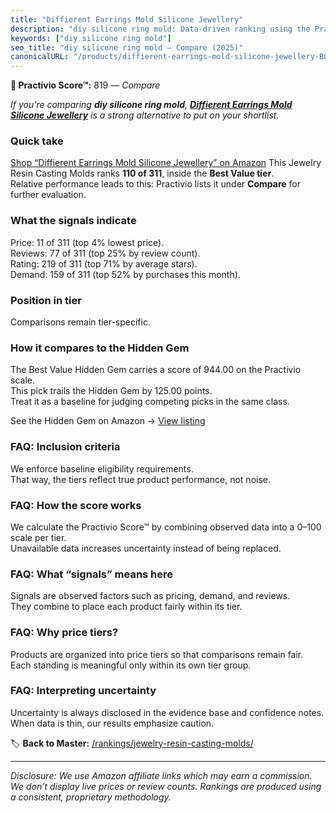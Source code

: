 ```yaml
---
title: "Diffierent Earrings Mold Silicone Jewellery"
description: "diy silicone ring mold: Data-driven ranking using the Practivio Score™. Positioned by quality, value, demand, findability, momentum."
keywords: ["diy silicone ring mold"]
seo_title: "diy silicone ring mold — Compare (2025)"
canonicalURL: "/products/diffierent-earrings-mold-silicone-jewellery-B092CT2ZSF/"
---
```


**🛒 Practivio Score™:** 819 — _Compare_


*If you're comparing **diy silicone ring mold**, **[Diffierent Earrings Mold Silicone Jewellery](https://www.amazon.com/dp/B092CT2ZSF?tag=practivio-20)** is a strong alternative to put on your shortlist.*
### Quick take
[Shop “Diffierent Earrings Mold Silicone Jewellery” on Amazon](https://www.amazon.com/dp/B092CT2ZSF?tag=practivio-20)
This Jewelry Resin Casting Molds ranks **110 of 311**, inside the **Best Value tier**.  
Relative performance leads to this: Practivio lists it under **Compare** for further evaluation.

### What the signals indicate
Price: 11 of 311 (top 4% lowest price).  
Reviews: 77 of 311 (top 25% by review count).  
Rating: 219 of 311 (top 71% by average stars).  
Demand: 159 of 311 (top 52% by purchases this month).

### Position in tier
Comparisons remain tier-specific.

### How it compares to the Hidden Gem
The Best Value Hidden Gem carries a score of 944.00 on the Practivio scale.  
This pick trails the Hidden Gem by 125.00 points.  
Treat it as a baseline for judging competing picks in the same class.  

See the Hidden Gem on Amazon → [View listing](https://www.amazon.com/dp/B0871WGZKP?tag=practivio-20)

### FAQ: Inclusion criteria
We enforce baseline eligibility requirements.  
That way, the tiers reflect true product performance, not noise.

### FAQ: How the score works
We calculate the Practivio Score™ by combining observed data into a 0–100 scale per tier.  
Unavailable data increases uncertainty instead of being replaced.

### FAQ: What “signals” means here
Signals are observed factors such as pricing, demand, and reviews.  
They combine to place each product fairly within its tier.

### FAQ: Why price tiers?
Products are organized into price tiers so that comparisons remain fair.  
Each standing is meaningful only within its own tier group.

### FAQ: Interpreting uncertainty
Uncertainty is always disclosed in the evidence base and confidence notes.  
When data is thin, our results emphasize caution.

<!-- Missing template for Compare/CompareWithinPriceClass -->


🏷️ **Back to Master:** [/rankings/jewelry-resin-casting-molds/](/rankings/jewelry-resin-casting-molds/)

---
_Disclosure: We use Amazon affiliate links which may earn a commission. We don’t display live prices or review counts. Rankings are produced using a consistent, proprietary methodology._
